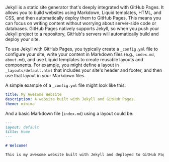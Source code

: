 Jekyll is a static site generator that's deeply integrated with GitHub Pages. It allows you to build websites using Markdown, Liquid templates, HTML, and CSS, and then automatically deploy them to GitHub Pages. This means you can focus on writing content without worrying about server-side code or databases. GitHub Pages natively supports Jekyll, so when you push your Jekyll project to a repository, GitHub's servers will automatically build and deploy your site.

To use Jekyll with GitHub Pages, you typically create a `_config.yml` file to configure your site, write your content in Markdown files (e.g., `index.md`, `about.md`), and use Liquid templates to create reusable layouts and components. For example, you might define a layout in `_layouts/default.html` that includes your site's header and footer, and then use that layout in your Markdown files.

A simple example of a `_config.yml` file might look like this:

```yaml
title: My Awesome Website
description: A website built with Jekyll and GitHub Pages.
theme: minima
```

And a basic Markdown file (`index.md`) using a layout could be:

```markdown
---
layout: default
title: Home
---

# Welcome!

This is my awesome website built with Jekyll and deployed to GitHub Pages.
```
